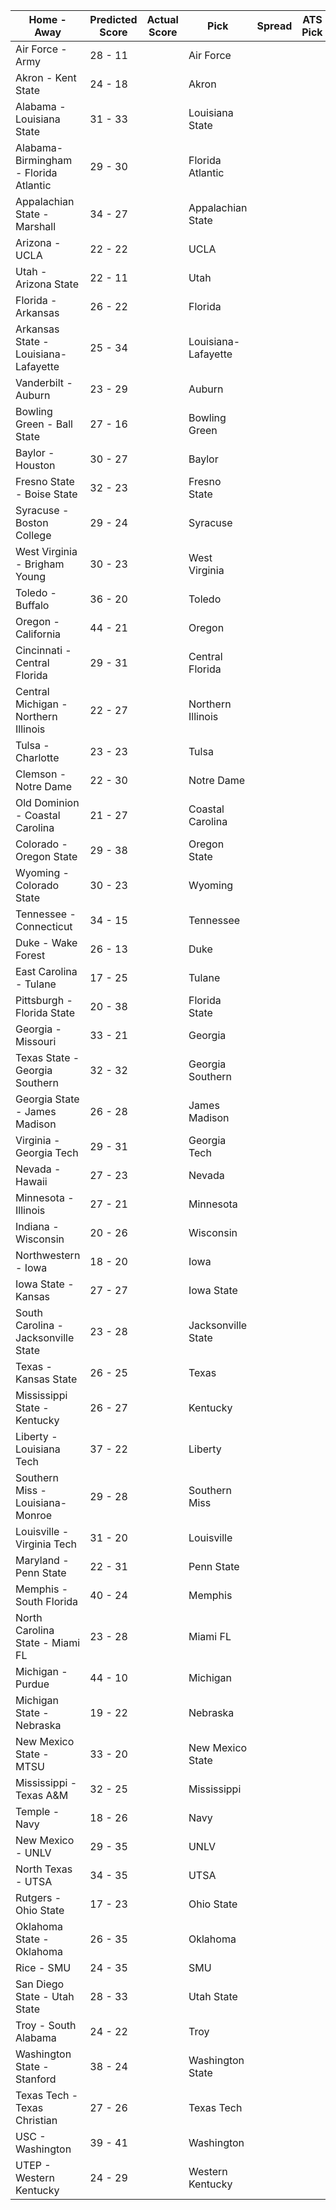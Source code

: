 Home - Away | Predicted Score | Actual Score | Pick | Spread | ATS Pick | O/U | O/U Pick
--- | --- | --- | --- | --- | --- | --- | ---
Air Force - Army | 28 - 11 |  | Air Force |  |  |  | 
Akron - Kent State | 24 - 18 |  | Akron |  |  |  | 
Alabama - Louisiana State | 31 - 33 |  | Louisiana State |  |  |  | 
Alabama-Birmingham - Florida Atlantic | 29 - 30 |  | Florida Atlantic |  |  |  | 
Appalachian State - Marshall | 34 - 27 |  | Appalachian State |  |  |  | 
Arizona - UCLA | 22 - 22 |  | UCLA |  |  |  | 
Utah - Arizona State | 22 - 11 |  | Utah |  |  |  | 
Florida - Arkansas | 26 - 22 |  | Florida |  |  |  | 
Arkansas State - Louisiana-Lafayette | 25 - 34 |  | Louisiana-Lafayette |  |  |  | 
Vanderbilt - Auburn | 23 - 29 |  | Auburn |  |  |  | 
Bowling Green - Ball State | 27 - 16 |  | Bowling Green |  |  |  | 
Baylor - Houston | 30 - 27 |  | Baylor |  |  |  | 
Fresno State - Boise State | 32 - 23 |  | Fresno State |  |  |  | 
Syracuse - Boston College | 29 - 24 |  | Syracuse |  |  |  | 
West Virginia - Brigham Young | 30 - 23 |  | West Virginia |  |  |  | 
Toledo - Buffalo | 36 - 20 |  | Toledo |  |  |  | 
Oregon - California | 44 - 21 |  | Oregon |  |  |  | 
Cincinnati - Central Florida | 29 - 31 |  | Central Florida |  |  |  | 
Central Michigan - Northern Illinois | 22 - 27 |  | Northern Illinois |  |  |  | 
Tulsa - Charlotte | 23 - 23 |  | Tulsa |  |  |  | 
Clemson - Notre Dame | 22 - 30 |  | Notre Dame |  |  |  | 
Old Dominion - Coastal Carolina | 21 - 27 |  | Coastal Carolina |  |  |  | 
Colorado - Oregon State | 29 - 38 |  | Oregon State |  |  |  | 
Wyoming - Colorado State | 30 - 23 |  | Wyoming |  |  |  | 
Tennessee - Connecticut | 34 - 15 |  | Tennessee |  |  |  | 
Duke - Wake Forest | 26 - 13 |  | Duke |  |  |  | 
East Carolina - Tulane | 17 - 25 |  | Tulane |  |  |  | 
Pittsburgh - Florida State | 20 - 38 |  | Florida State |  |  |  | 
Georgia - Missouri | 33 - 21 |  | Georgia |  |  |  | 
Texas State - Georgia Southern | 32 - 32 |  | Georgia Southern |  |  |  | 
Georgia State - James Madison | 26 - 28 |  | James Madison |  |  |  | 
Virginia - Georgia Tech | 29 - 31 |  | Georgia Tech |  |  |  | 
Nevada - Hawaii | 27 - 23 |  | Nevada |  |  |  | 
Minnesota - Illinois | 27 - 21 |  | Minnesota |  |  |  | 
Indiana - Wisconsin | 20 - 26 |  | Wisconsin |  |  |  | 
Northwestern - Iowa | 18 - 20 |  | Iowa |  |  |  | 
Iowa State - Kansas | 27 - 27 |  | Iowa State |  |  |  | 
South Carolina - Jacksonville State | 23 - 28 |  | Jacksonville State |  |  |  | 
Texas - Kansas State | 26 - 25 |  | Texas |  |  |  | 
Mississippi State - Kentucky | 26 - 27 |  | Kentucky |  |  |  | 
Liberty - Louisiana Tech | 37 - 22 |  | Liberty |  |  |  | 
Southern Miss - Louisiana-Monroe | 29 - 28 |  | Southern Miss |  |  |  | 
Louisville - Virginia Tech | 31 - 20 |  | Louisville |  |  |  | 
Maryland - Penn State | 22 - 31 |  | Penn State |  |  |  | 
Memphis - South Florida | 40 - 24 |  | Memphis |  |  |  | 
North Carolina State - Miami FL | 23 - 28 |  | Miami FL |  |  |  | 
Michigan - Purdue | 44 - 10 |  | Michigan |  |  |  | 
Michigan State - Nebraska | 19 - 22 |  | Nebraska |  |  |  | 
New Mexico State - MTSU | 33 - 20 |  | New Mexico State |  |  |  | 
Mississippi - Texas A&M | 32 - 25 |  | Mississippi |  |  |  | 
Temple - Navy | 18 - 26 |  | Navy |  |  |  | 
New Mexico - UNLV | 29 - 35 |  | UNLV |  |  |  | 
North Texas - UTSA | 34 - 35 |  | UTSA |  |  |  | 
Rutgers - Ohio State | 17 - 23 |  | Ohio State |  |  |  | 
Oklahoma State - Oklahoma | 26 - 35 |  | Oklahoma |  |  |  | 
Rice - SMU | 24 - 35 |  | SMU |  |  |  | 
San Diego State - Utah State | 28 - 33 |  | Utah State |  |  |  | 
Troy - South Alabama | 24 - 22 |  | Troy |  |  |  | 
Washington State - Stanford | 38 - 24 |  | Washington State |  |  |  | 
Texas Tech - Texas Christian | 27 - 26 |  | Texas Tech |  |  |  | 
USC - Washington | 39 - 41 |  | Washington |  |  |  | 
UTEP - Western Kentucky | 24 - 29 |  | Western Kentucky |  |  |  | 
